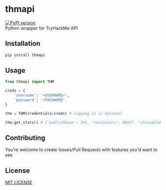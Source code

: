 # thmapi
[![PyPI version](https://badge.fury.io/py/thmapi.svg)](https://badge.fury.io/py/thmapi)  
Python wrapper for TryHackMe API

## Installation
```sh
pip install thmapi
```

## Usage
```python
from thmapi import THM

creds = {
    'username': '<USERNAME>',
    'password': '<PASSWORD'
}

thm = THM(credentials=creds) # Logging in is optional

thm.get_stats() # {'publicRooms': 203, 'totalUsers': 88017, 'cloneableRooms': 967}
```

## Contributing
You're welcome to create Issues/Pull Requests with features you'd want to see

## License
[MIT LICENSE](https://github.com/szymex73/py-thmapi/blob/master/LICENSE)
